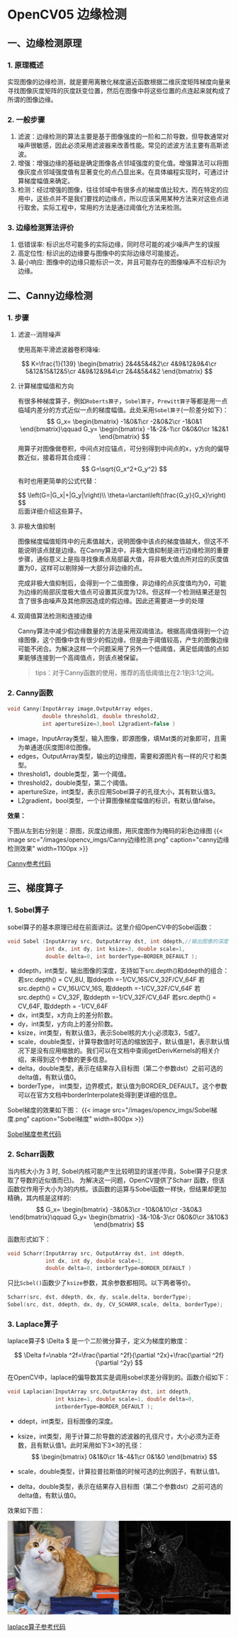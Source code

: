 # OpenCV05 边缘检测



## 一、边缘检测原理

### 1. 原理概述

实现图像的边缘检测，就是要用离散化梯度逼近函数根据二维灰度矩阵梯度向量来寻找图像灰度矩阵的灰度跃变位置，然后在图像中将这些位置的点连起来就构成了所谓的图像边缘。

### 2. 一般步骤

1. 滤波：边缘检测的算法主要是基于图像强度的一阶和二阶导数，但导数通常对噪声很敏感，因此必须采用滤波器来改善性能。常见的滤波方法主要有高斯滤波。
2. 增强：增强边缘的基础是确定图像各点邻域强度的变化值。增强算法可以将图像灰度点邻域强度值有显著变化的点凸显出来。在具体编程实现时，可通过计算梯度幅值来确定。
3. 检测：经过增强的图像，往往邻域中有很多点的梯度值比较大，而在特定的应用中，这些点并不是我们要找的边缘点，所以应该采用某种方法来对这些点进行取舍。实际工程中，常用的方法是通过阈值化方法来检测。

### 3. 边缘检测算法评价

1. 低错误率: 标识出尽可能多的实际边缘，同时尽可能的减少噪声产生的误报
2. 高定位性: 标识出的边缘要与图像中的实际边缘尽可能接近。
3. 最小响应: 图像中的边缘只能标识一次，并且可能存在的图像噪声不应标识为边缘。

## 二、Canny边缘检测

### 1. 步骤

1. 滤波--消除噪声

   使用高斯平滑滤波器卷积降噪:

$$
K=\frac{1}{139}
\begin{bmatrix}
2&4&5&4&2\cr
4&9&12&9&4\cr
5&12&15&12&5\cr
4&9&12&9&4\cr
2&4&5&4&2
\end{bmatrix}
$$

2. 计算梯度幅值和方向

   有很多种梯度算子，例如`Roberts算子`，`Sobel算子`，`Prewitt算子`等都是用一点临域内差分的方式近似一点的梯度幅值。此处采用`Sobel算子`(一阶差分如下)：
   $$
   G_x=
   \begin{bmatrix}
   -1&0&1\cr
   -2&0&2\cr
   -1&0&1
   \end{bmatrix}\qquad
   G_y=
   \begin{bmatrix}
   -1&-2&-1\cr
   0&0&0\cr
   1&2&1
   \end{bmatrix}
   $$
   用算子对图像做卷积，中间点对应锚点，可分别得到中间点的x，y方向的偏导数近似，接着将其合成得：
   $$
   G=\sqrt{G_x^2+G_y^2}
   $$
   有时也用更简单的公式代替：
   <div>
   $$
   \left(G=|G_x|+|G_y|\right)\\
   \theta=\arctan\left(\frac{G_y}{G_x}\right)
   $$
   </div>
   后面详细介绍这些算子。

3. 非极大值抑制

   图像梯度幅值矩阵中的元素值越大，说明图像中该点的梯度值越大，但这不不能说明该点就是边缘。在Canny算法中，非极大值抑制是进行边缘检测的重要步骤，通俗意义上是指寻找像素点局部最大值，将非极大值点所对应的灰度值置为0，这样可以剔除掉一大部分非边缘的点。

   完成非极大值抑制后，会得到一个二值图像，非边缘的点灰度值均为0，可能为边缘的局部灰度极大值点可设置其灰度为128。但这样一个检测结果还是包含了很多由噪声及其他原因造成的假边缘。因此还需要进一步的处理

4. 双阈值算法检测和连接边缘

   Canny算法中减少假边缘数量的方法是采用双阈值法。根据高阈值得到一个边缘图像，这个图像中含有很少的假边缘，但是由于阈值较高，产生的图像边缘可能不闭合。为解决这样一个问题采用了另外一个低阈值，满足低阈值的点如果能够连接到一个高阈值点，则该点被保留。

   > tips：对于Canny函数的使用，推荐的高低阈值比在2:1到3:1之间。

### 2. Canny函数

```cpp
void Canny(InputArray image,OutputArray edges,
           double threshold1, double threshold2,
           int apertureSize=3,bool L2gradient=false )
```

* image，InputArray类型，输入图像，即源图像，填Mat类的对象即可，且需为单通道(灰度图)8位图像。
* edges，OutputArray类型，输出的边缘图，需要和源图片有一样的尺寸和类型。
* threshold1，double类型，第一个阈值。
* threshold2，double类型，第二个阈值。
* apertureSize，int类型，表示应用Sobel算子的孔径大小，其有默认值3。
* L2gradient，bool类型，一个计算图像梯度幅值的标识，有默认值false。

**效果：**

下图从左到右分别是：原图，灰度边缘图，用灰度图作为掩码的彩色边缘图
{{< image src="/images/opencv_imgs/Canny边缘检测.png" caption="canny边缘检测效果"  width=1100px >}}
<!-- ![canny边缘检测效果](/images/opencv_imgs/Canny边缘检测.png) -->

[Canny参考代码](<https://github.com/Liuyvjin/OpenCV_begin/tree/master/EX7>)


## 三、梯度算子

### 1. Sobel算子

sobel算子的基本原理已经在前面讲过。这里介绍OpenCV中的Sobel函数：

```cpp
void Sobel (InputArray src, OutputArray dst, int ddepth,//输出图像的深度
            int dx, int dy, int ksize=3, double scale=1,
            double delta=0, int borderType=BORDER_DEFAULT );
```

* ddepth，int类型，输出图像的深度，支持如下src.depth()和ddepth的组合：
  若src.depth() = CV_8U, 取ddepth =-1/CV_16S/CV_32F/CV_64F
  若src.depth() = CV_16U/CV_16S, 取ddepth =-1/CV_32F/CV_64F
  若src.depth() = CV_32F, 取ddepth =-1/CV_32F/CV_64F
  若src.depth() = CV_64F, 取ddepth = -1/CV_64F
* dx，int类型，x方向上的差分阶数。
* dy，int类型，y方向上的差分阶数。
* ksize，int类型，有默认值3，表示Sobel核的大小;必须取3，5或7。
* scale，double类型，计算导数值时可选的缩放因子，默认值是1，表示默认情况下是没有应用缩放的。我们可以在文档中查阅getDerivKernels的相关介绍，来得到这个参数的更多信息。
* delta，double类型，表示在结果存入目标图（第二个参数dst）之前可选的delta值，有默认值0。
* borderType， int类型，边界模式，默认值为BORDER_DEFAULT。这个参数可以在官方文档中borderInterpolate处得到更详细的信息。

Sobel梯度的效果如下图：
{{< image src="/images/opencv_imgs/Sobel梯度.png" caption="Sobel梯度"  width=800px >}}
<!-- ![Sobel梯度](/images/opencv_imgs/Sobel梯度.png#center) -->

[Sobel梯度参考代码](<https://github.com/Liuyvjin/OpenCV_begin/tree/master/EX7>)

### 2. Scharr函数

当内核大小为 3 时, Sobel内核可能产生比较明显的误差(毕竟，Sobel算子只是求取了导数的近似值而已)。 为解决这一问题，OpenCV提供了Scharr 函数，但该函数仅作用于大小为3的内核。该函数的运算与Sobel函数一样快，但结果却更加精确，其内核是这样的:
$$
G_x=
\begin{bmatrix}
-3&0&3\cr
-10&0&10\cr
-3&0&3
\end{bmatrix}\qquad
 G_y=
\begin{bmatrix}
-3&-10&-3\cr
0&0&0\cr
3&10&3
\end{bmatrix}
$$

函数形式如下：

```cpp
void Scharr(InputArray src, OutputArray dst, int ddepth,
            int dx, int dy, double scale=1,
            double delta=0, intborderType=BORDER_DEFAULT )
```

只比`Scbel()`函数少了`ksize`参数，其余参数都相同。以下两者等价。

```cpp
Scharr(src, dst, ddepth, dx, dy, scale,delta, borderType);
Sobel(src, dst, ddepth, dx, dy, CV_SCHARR,scale, delta, borderType);
```

### 3. Laplace算子

laplace算子$ \Delta $ 是一个二阶微分算子，定义为梯度的散度：

$$
\Delta f=\nabla ^2f=\frac{\partial ^2f}{\partial ^2x}+\frac{\partial ^2f}{\partial ^2y}
$$

在OpenCV中，laplace的偏导数其实是调用sobel求差分得到的。函数介绍如下：

```cpp
void Laplacian(InputArray src,OutputArray dst, int ddepth,
               int ksize=1, double scale=1, double delta=0,
               intborderType=BORDER_DEFAULT );
```

* ddept，int类型，目标图像的深度。

* ksize，int类型，用于计算二阶导数的滤波器的孔径尺寸，大小必须为正奇数，且有默认值1。此时采用如下3×3的孔径：
  $$
  \begin{bmatrix}
  0&1&0\cr
  1&-4&1\cr
  0&1&0
  \end{bmatrix}
  $$

* scale，double类型，计算拉普拉斯值的时候可选的比例因子，有默认值1。

* delta，double类型，表示在结果存入目标图（第二个参数dst）之前可选的delta值，有默认值0。

效果如下图：

![Sobel梯度](/images/opencv_imgs/laplace算子效果.png)

[laplace算子参考代码](<https://github.com/Liuyvjin/OpenCV_begin/tree/master/EX7>)


